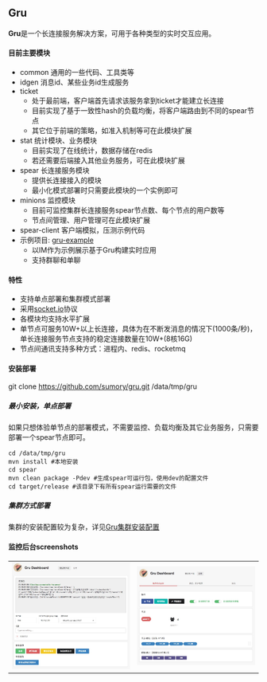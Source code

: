 ## Gru

**Gru**是一个长连接服务解决方案，可用于各种类型的实时交互应用。


#### 目前主要模块

- common 通用的一些代码、工具类等
- idgen 消息id、某些业务id生成服务
- ticket 
  - 处于最前端，客户端首先请求该服务拿到ticket才能建立长连接
  - 目前实现了基于一致性hash的负载均衡，将客户端路由到不同的spear节点
  - 其它位于前端的策略，如准入机制等可在此模块扩展
- stat 统计模块、业务模块
  - 目前实现了在线统计，数据存储在redis
  - 若还需要后端接入其他业务服务，可在此模块扩展
- spear 长连接服务模块
  - 提供长连接接入的模块
  - 最小化模式部署时只需要此模块的一个实例即可
- minions 监控模块
  - 目前可监控集群长连接服务spear节点数、每个节点的用户数等
  - 节点间管理、用户管理可在此模块扩展
- spear-client 客户端模拟，压测示例代码
- 示例项目: [gru-example](https://github.com/sumory/gru-example)
  - 以IM作为示例展示基于Gru构建实时应用
  - 支持群聊和单聊


#### 特性

- 支持单点部署和集群模式部署
- 采用[socket.io](http://socket.io)协议
- 各模块均支持水平扩展
- 单节点可服务10W+以上长连接，具体为在不断发消息的情况下(1000条/秒)，单长连接服务节点支持的稳定连接数量在10W+(8核16G)
- 节点间通讯支持多种方式：进程内、redis、rocketmq


#### 安装部署

git clone https://github.com/sumory/gru.git /data/tmp/gru

##### 最小安装，单点部署

如果只想体验单节点的部署模式，不需要监控、负载均衡及其它业务服务，只需要部署一个spear节点即可。

```
cd /data/tmp/gru
mvn install #本地安装
cd spear
mvn clean package -Pdev #生成spear可运行包，使用dev的配置文件
cd target/release #该目录下有所有spear运行需要的文件

```

##### 集群方式部署

集群的安装配置较为复杂，详见[Gru集群安装配置](docs/install_cluster.md)


#### 监控后台screenshots

<table>
    <tr>
        <td width="50%"><img src="docs/dashboard-client.png"/></td>
        <td width="50%"><img src="docs/dashboard-monitor.png"/></td>
    </tr>
</table>


